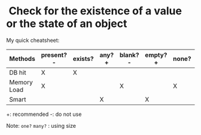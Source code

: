 #  Check for the existence of a value or the state of an object


My quick cheatsheet:

| Methods     | present? - | exists? | any?<br>+ | blank?<br>- | empty?<br>+ | none? | one?/many? | size<br>+ | count<br>- | length |
| ----------- | ---------- | ------- | --------- | ----------- | ----------- | ----- | ---------- | --------- | ---------- | ------ |
| DB hit      | X          | X       |           |             |             |       |            |           | X          |        |
| Memory Load | X          |         |           | X           |             | X     |            |           |            | X      |
| Smart       |            |         | X         |             | X           |       | X          | X         |            |        |

+: recommended
-: do not use

Note:
`one?` `many?` : using size

